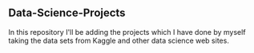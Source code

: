 ## Data-Science-Projects ##                     
In this repository I'll be adding the projects which I have done by myself taking the data sets from Kaggle and other data science web sites.                              
  
 
  
 
